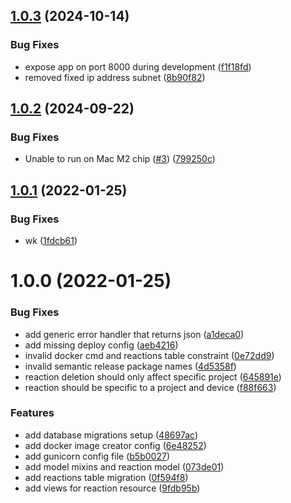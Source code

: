 ## [1.0.3](https://github.com/0xMurage/portfolio-reactions/compare/v1.0.2...v1.0.3) (2024-10-14)


### Bug Fixes

* expose app on port 8000 during development ([f1f18fd](https://github.com/0xMurage/portfolio-reactions/commit/f1f18fd7fdb8aa5deb98c88e73db80cd678fdcf9))
* removed fixed ip address subnet ([8b90f82](https://github.com/0xMurage/portfolio-reactions/commit/8b90f829cce362895582e2cc02e045a2fc498d9c))

## [1.0.2](https://github.com/0xMurage/portfolio-reactions/compare/v1.0.1...v1.0.2) (2024-09-22)


### Bug Fixes

* Unable to run on Mac M2 chip ([#3](https://github.com/0xMurage/portfolio-reactions/issues/3)) ([799250c](https://github.com/0xMurage/portfolio-reactions/commit/799250c23d9640afaed468ae2b50c9695c63caa9))

## [1.0.1](https://github.com/mimidotsuser/portfolio-reactions/compare/v1.0.0...v1.0.1) (2022-01-25)


### Bug Fixes

* wk ([1fdcb61](https://github.com/mimidotsuser/portfolio-reactions/commit/1fdcb61d8faa7d36c35c65dccd72abc6a1bf866e))

# 1.0.0 (2022-01-25)


### Bug Fixes

* add generic error handler that returns json ([a1deca0](https://github.com/mimidotsuser/portfolio-reactions/commit/a1deca00577318108a138e090618c69b232ff91b))
* add missing deploy config ([aeb4216](https://github.com/mimidotsuser/portfolio-reactions/commit/aeb4216824009ece9b3d9c4c1c0c15196ee05cc9))
* invalid docker cmd and reactions table constraint ([0e72dd9](https://github.com/mimidotsuser/portfolio-reactions/commit/0e72dd93322f24f16564857fc3ba2f69adba6d7f))
* invalid semantic release package names ([4d5358f](https://github.com/mimidotsuser/portfolio-reactions/commit/4d5358f5f8b0c18951b27b07fc2d0646a9816978))
* reaction deletion should only affect specific project ([645891e](https://github.com/mimidotsuser/portfolio-reactions/commit/645891e15ffab5e27a3a4bc04e714e3ccac778c0))
* reaction should be specific to a project and device ([f88f663](https://github.com/mimidotsuser/portfolio-reactions/commit/f88f6639a2c9d63767f4759ef1d490f1d29b7b04))


### Features

* add database migrations setup ([48697ac](https://github.com/mimidotsuser/portfolio-reactions/commit/48697ac87f456945436eaeda79fb52622c784c3a))
* add docker image creator config ([6e48252](https://github.com/mimidotsuser/portfolio-reactions/commit/6e4825263350d5d67e66a7ede2fc9f174e0c61e9))
* add gunicorn config file ([b5b0027](https://github.com/mimidotsuser/portfolio-reactions/commit/b5b00271331d8592891bf7b688325f63c1fe2673))
* add model mixins and reaction model ([073de01](https://github.com/mimidotsuser/portfolio-reactions/commit/073de016a02081e65041981f8cb09f635d4435be))
* add reactions table migration ([0f594f8](https://github.com/mimidotsuser/portfolio-reactions/commit/0f594f846230fdf4f6cbf2c078d6844fcbd71a11))
* add views for reaction resource ([9fdb95b](https://github.com/mimidotsuser/portfolio-reactions/commit/9fdb95b3b4b9985139b2904e399adf3af8b2a2db))
